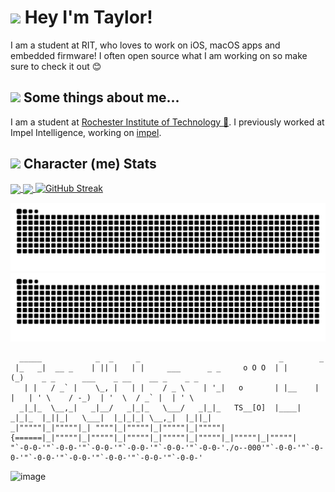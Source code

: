 # <img src="https://media.giphy.com/media/2wh8AaMZ2jtRseDQ3C/giphy.gif" width="35"> Hey I'm Taylor!
I am a student at RIT, who loves to work on iOS, macOS apps and embedded firmware! I often open source what I am working on so make sure to check it out 😊

## <img src="https://media.giphy.com/media/88hQmbBidKbZ4Z63sX/giphy.gif" width="25"/> Some things about me...
I am a student at [Rochester Institute of Technology 🐅](https://www.rit.edu/). I previously worked at Impel Intelligence, working on [impel](https://actuallytaylor.com/impel). 

##  <img src="https://media.tenor.com/1MFEcgJWwlMAAAAi/vault-boy.gif" width="25"/> Character (me) Stats
<a href="https://github.com/anuraghazra/github-readme-stats">
  <img height=200 align="center" src="https://github-readme-stats-ruddy-five-19.vercel.app/api?username=actuallytaylor&show_icons=true&theme=transparent" />
</a>
<a href="https://github.com/anuraghazra/github-readme-stats">
  <img height=200 align="center" src="https://github-readme-stats-ruddy-five-19.vercel.app/api/top-langs/?username=actuallytaylor&layout=compact&theme=transparent&langs_count=8&card_width=320?" />
</a>
<a href="https://git.io/streak-stats">
  <img src="https://github-readme-streak-stats-two-orpin.vercel.app?user=ActuallyTaylor&theme=transparent&card_width=480&card_height=200" alt="GitHub Streak" />
</a>

<!-- GitHub snake with light and dark mode -->
![Snake eating my GitHub stats](https://raw.githubusercontent.com/ActuallyTaylor/ActuallyTaylor/refs/heads/snake/github-contribution-grid-snake-dark.svg#gh-dark-mode-only)
![Snake eating my GitHub stats](https://raw.githubusercontent.com/ActuallyTaylor/ActuallyTaylor/refs/heads/snake/github-contribution-grid-snake.svg#gh-light-mode-only)

```
  _____            _  _     _                               _        _                                           
 |_   _|  __ _    | || |   | |     ___      _ _     o O O  | |      (_)    _ _      ___    _ __    __ _    _ _   
   | |   / _` |    \_, |   | |    / _ \    | '_|   o       | |__    | |   | ' \    / -_)  | '  \  / _` |  | ' \  
  _|_|_  \__,_|   _|__/   _|_|_   \___/   _|_|_   TS__[O]  |____|  _|_|_  |_||_|   \___|  |_|_|_| \__,_|  |_||_| 
_|"""""|_|"""""|_| """"|_|"""""|_|"""""|_|"""""| {======|_|"""""|_|"""""|_|"""""|_|"""""|_|"""""|_|"""""|_|"""""|
"`-0-0-'"`-0-0-'"`-0-0-'"`-0-0-'"`-0-0-'"`-0-0-'./o--000'"`-0-0-'"`-0-0-'"`-0-0-'"`-0-0-'"`-0-0-'"`-0-0-'"`-0-0-'
```
![image](https://github.com/user-attachments/assets/adcee253-fc77-4747-8b71-6d89f490708d)

<!--
### <img src="https://media.giphy.com/media/l41Ym0KvdRlGZwlTa/giphy.gif" width="25"> Open Sourcing my work is one of my favorite things!
#### Personal Open Source
[![Open CAN Monitor](https://github-readme-stats-ruby-rho-45.vercel.app/api/pin?theme=transparent&username=actuallytaylor&repo=OpenCANMonitor)](https://github.com/ActuallyTaylor/OpenCANMonitor)
[![My Person Website](https://github-readme-stats-ruby-rho-45.vercel.app/api/pin?theme=transparent&username=actuallytaylor&repo=Portfolio)](https://github.com/ActuallyTaylor/Portfolio)
[![Open Jellycuts](https://github-readme-stats-ruby-rho-45.vercel.app/api/pin?theme=transparent&username=OpenJelly&repo=Open-Jellycuts)](https://github.com/ActuallyTaylor/Open-Jellycuts)
[![Swift SFSymbols](https://github-readme-stats-ruby-rho-45.vercel.app/api/pin?theme=transparent&username=actuallytaylor&repo=SFSymbols)](https://github.com/ActuallyTaylor/SFSymbols)
[![Hydrogen Reporter](https://github-readme-stats-ruby-rho-45.vercel.app/api/pin?theme=transparent&username=actuallytaylor&repo=HydrogenReporter)](https://github.com/ActuallyTaylor/HydrogenReporter)
[![Firefly](https://github-readme-stats-ruby-rho-45.vercel.app/api/pin?theme=transparent&username=actuallytaylor&repo=Firefly)](https://github.com/ActuallyTaylor/Firefly)

#### School Clubs
At school I am on the [RIT Electric Vehicle Team](https://rit-evt.com/), I work on the Firmware team ensuring that all of the components of the bike can communicate and properly coordinate their actions. The two main projects I have worked on are the HUDL and our CAN abstraction layer.

[![EVT Core](https://github-readme-stats-ruby-rho-45.vercel.app/api/pin?theme=transparent&username=RIT-EVT&repo=EVT-core)](https://github.com/RIT-EVT/EVT-core)
[![HUDL](https://github-readme-stats-ruby-rho-45.vercel.app/api/pin?theme=transparent&username=RIT-EVT&repo=HUDL)](https://github.com/RIT-EVT/HUDL)

#### Work Open Source
[![Accessibiltiy Navigator](https://github-readme-stats-ruby-rho-45.vercel.app/api/pin?theme=transparent&username=impel-intelligence&repo=AccessibilityNavigator)](https://github.com/impel-intelligence/AccessibilityNavigator)
[![MagnitudeDB](https://github-readme-stats-ruby-rho-45.vercel.app/api/pin?theme=transparent&username=impel-intelligence&repo=MagnitudeDB)](https://github.com/impel-intelligence/MagnitudeDB)
[![SLlama](https://github-readme-stats-ruby-rho-45.vercel.app/api/pin?theme=transparent&username=impel-intelligence&repo=SLlama)](https://github.com/impel-intelligence/SLlama)
-->
